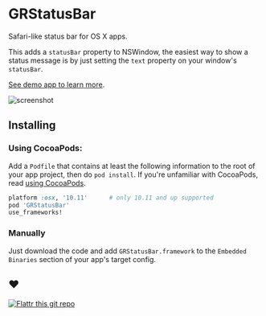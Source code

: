 # GRStatusBar

Safari-like status bar for OS X apps.

This adds a `statusBar` property to NSWindow, the easiest way to show a status message is by just setting the `text` property on your window's `statusBar`.

[See demo app to learn more](https://github.com/insidegui/GRStatusBarDemo).

![screenshot](https://raw.githubusercontent.com/insidegui/GRStatusBar/master/screenshot.png)

## Installing

### Using CocoaPods:

Add a `Podfile` that contains at least the following information to the root of your app project, then do `pod install`.
If you're unfamiliar with CocoaPods, read [using CocoaPods](http://guides.cocoapods.org/using/using-cocoapods.html).

```ruby
platform :osx, '10.11'      # only 10.11 and up supported
pod 'GRStatusBar'
use_frameworks!
```

### Manually

Just download the code and add `GRStatusBar.framework` to the `Embedded Binaries` section of your app's target config.

## ❤️

[![Flattr this git repo](http://api.flattr.com/button/flattr-badge-large.png)](https://flattr.com/submit/auto?user_id=insidegui&url=https://github.com/insidegui/GRStatusBar.git)
